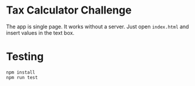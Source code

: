 # Tax Calculator Challenge

The app is single page. It works without a server. Just open `index.html` and insert values in the text box.

# Testing

```
npm install
npm run test
```
